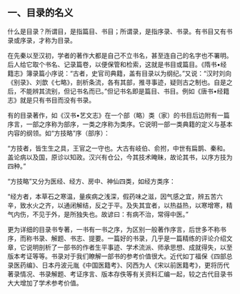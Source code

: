 ## 一、目录的名义

什么是目录？所谓目，是指篇目、书目；所谓录，是指序录、书录。有书目又有书录或序录，才称为目录。

在先秦以至汉初，学者的著作大都是自己不立书名，甚至连自己的名字也不署明。后人给它取个书名、记录篇卷，以便保管和检索，这就是书目或篇目。《隋书•经籍志》簿录篇小序说：“古者，史官司典籍，盖有目录以为纲纪。”又说：“汉时刘向《别录》、刘歆《七略》，剖析条流，各有其部，推寻事迹，疑则古之制也。自是之后，不能辨其流别，但记书名而已。”但记书名即是篇目、书目。例如《唐书•经籍志》就是只有书目而没有书录。

有的目录著作，如《汉书•艺文志》在一个部（略）类（家）的书目后边附有一篇序言，一部之序称为部序，一类之序称为类序。它说明一部一类典籍的定义与基本内容的纲领。如“方技略”序（部序）：

“方技者，皆生生之具，王官之一守也。大古有岐伯、俞拊，中世有扁鹊、秦和。盖论病以及国，原诊以知政。汉兴有仓公，今其技术晻昧，故论其书，以序方技为四种。”

“方技略”又分为医经、经方、房中、神仙四类，如经方类序：

“经方者，本草石之寒温，量疾病之浅深，假药味之滋，因气感之宜，辨五苦六辛，致水火之齐，以通闭解结，反之于平。及失其宜者，以热益热，以寒增寒，精气内伤，不见于外，是所独失也。故谚曰：有病不治，常得中医。”

更为详细的目录书专著，一书有一书之序，为区别一般著作序言，后世多不称书序，而称书录、解题、书志、提要。一篇好的书录，几乎是一篇精练的评论介绍文章，它说明剖析了一部书的作者生平事迹、学术流派、师承思想、成就得失，以至版本考证等等。书录对于我们瞭解一部书的参考价值很大。近代如丁福保《四部总录医药编》、日本丹波元胤《中国医籍考》、冈西为人《宋以前医籍考》，更将历代著录情况、书录解题、考证序言、版本存佚等有关资料汇编一起，较之古代目录书大大增加了学术参考价值。

